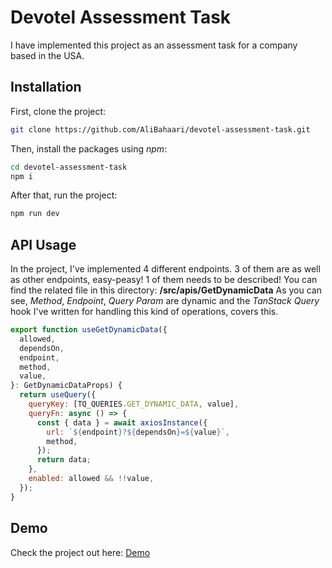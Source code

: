 # Devotel Assessment Task

I have implemented this project as an assessment task for a company based in the USA.

## Installation

First, clone the project:

```bash
git clone https://github.com/AliBahaari/devotel-assessment-task.git
```

Then, install the packages using _npm_:

```bash
cd devotel-assessment-task
npm i
```

After that, run the project:

```bash
npm run dev
```

## API Usage

In the project, I've implemented 4 different endpoints. 3 of them are as well as other endpoints, easy-peasy! 1 of them needs to be described!
You can find the related file in this directory: **/src/apis/GetDynamicData**
As you can see, _Method_, _Endpoint_, _Query Param_ are dynamic and the _TanStack Query_ hook I've written for handling this kind of operations, covers this.

```javascript
export function useGetDynamicData({
  allowed,
  dependsOn,
  endpoint,
  method,
  value,
}: GetDynamicDataProps) {
  return useQuery({
    queryKey: [TQ_QUERIES.GET_DYNAMIC_DATA, value],
    queryFn: async () => {
      const { data } = await axiosInstance({
        url: `${endpoint}?${dependsOn}=${value}`,
        method,
      });
      return data;
    },
    enabled: allowed && !!value,
  });
}
```

## Demo

Check the project out here:
[Demo](https://devotel-assessment-task.vercel.app)
